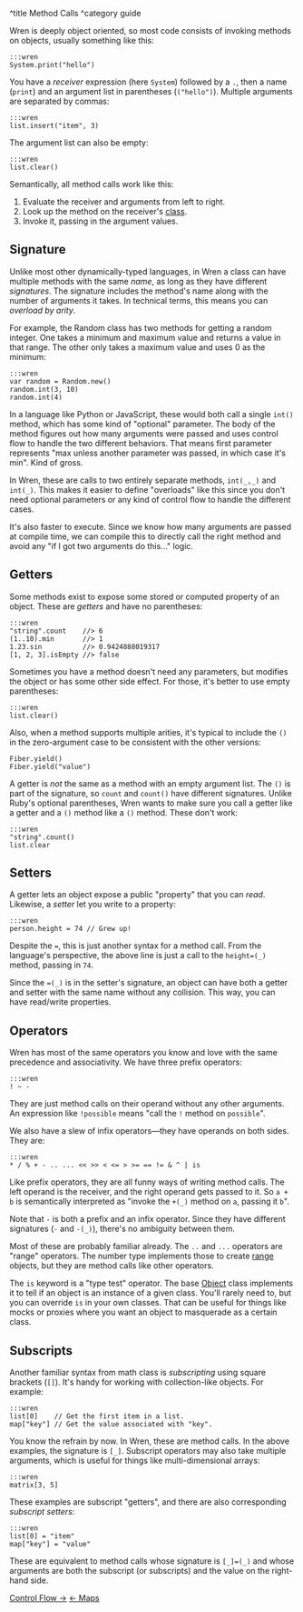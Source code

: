 ^title Method Calls
^category guide

Wren is deeply object oriented, so most code consists of invoking methods on
objects, usually something like this:

    :::wren
    System.print("hello")

You have a *receiver* expression (here `System`) followed by a `.`, then a name
(`print`) and an argument list in parentheses (`("hello")`). Multiple arguments
are separated by commas:

    :::wren
    list.insert("item", 3)

The argument list can also be empty:

    :::wren
    list.clear()

Semantically, all method calls work like this:

1. Evaluate the receiver and arguments from left to right.
2. Look up the method on the receiver's [class][].
3. Invoke it, passing in the argument values.

[class]: classes.html

## Signature

Unlike most other dynamically-typed languages, in Wren a class can have multiple
methods with the same *name*, as long as they have different *signatures*. The
signature includes the method's name along with the number of arguments it
takes. In technical terms, this means you can *overload by arity*.

<!-- TODO: Link to Random. -->

For example, the Random class has two methods for getting a random integer. One
takes a minimum and maximum value and returns a value in that range. The other
only takes a maximum value and uses 0 as the minimum:

    :::wren
    var random = Random.new()
    random.int(3, 10)
    random.int(4)

In a language like Python or JavaScript, these would both call a single `int()`
method, which has some kind of "optional" parameter. The body of the method
figures out how many arguments were passed and uses control flow to handle the
two different behaviors. That means first parameter represents "max unless
another parameter was passed, in which case it's min". Kind of gross.

In Wren, these are calls to two entirely separate methods, `int(_,_)` and
`int(_)`. This makes it easier to define "overloads" like this since you don't
need optional parameters or any kind of control flow to handle the different
cases.

It's also faster to execute. Since we know how many arguments are passed at
compile time, we can compile this to directly call the right method and avoid
any "if I got two arguments do this..." logic.

## Getters

Some methods exist to expose some stored or computed property of an object.
These are *getters* and have no parentheses:

    :::wren
    "string".count    //> 6
    (1..10).min       //> 1
    1.23.sin          //> 0.9424888019317
    [1, 2, 3].isEmpty //> false

Sometimes you have a method doesn't need any parameters, but modifies the object
or has some other side effect. For those, it's better to use empty parentheses:

    :::wren
    list.clear()

Also, when a method supports multiple arities, it's typical to include the `()`
in the zero-argument case to be consistent with the other versions:

    Fiber.yield()
    Fiber.yield("value")

A getter is *not* the same as a method with an empty argument list. The `()` is
part of the signature, so `count` and `count()` have different signatures.
Unlike Ruby's optional parentheses, Wren wants to make sure you call a getter
like a getter and a `()` method like a `()` method. These don't work:

    :::wren
    "string".count()
    list.clear

## Setters

A getter lets an object expose a public "property" that you can *read*.
Likewise, a *setter* let you write to a property:

    :::wren
    person.height = 74 // Grew up!

Despite the `=`, this is just another syntax for a method call. From the
language's perspective, the above line is just a call to the `height=(_)`
method, passing in `74`.

Since the `=(_)` is in the setter's signature, an object can have both a getter
and setter with the same name without any collision. This way, you can have
read/write properties.

## Operators

Wren has most of the same operators you know and love with the same precedence
and associativity. We have three prefix operators:

    :::wren
    ! ~ -

They are just method calls on their operand without any other arguments. An
expression like `!possible` means "call the `!` method on `possible`".

We also have a slew of infix operators&mdash;they have operands on both sides.
They are:

    :::wren
    * / % + - .. ... << >> < <= > >= == != & ^ | is

Like prefix operators, they are all funny ways of writing method calls. The left
operand is the receiver, and the right operand gets passed to it. So `a + b` is
semantically interpreted as "invoke the `+(_)` method on `a`, passing it `b`".

Note that `-` is both a prefix and an infix operator. Since they have different
signatures (`-` and `-(_)`), there's no ambiguity between them.

Most of these are probably familiar already. The `..` and `...` operators are
"range" operators. The number type implements those to create [range][]
objects, but they are method calls like other operators.

[range]: values.html#ranges

The `is` keyword is a "type test" operator. The base [Object][] class implements
it to tell if an object is an instance of a given class. You'll rarely need to,
but you can override `is` in your own classes. That can be useful for things
like mocks or proxies where you want an object to masquerade as a certain class.

[object]: core/object.html

## Subscripts

Another familiar syntax from math class is *subscripting* using square brackets
(`[]`). It's handy for working with collection-like objects. For example:

    :::wren
    list[0]    // Get the first item in a list.
    map["key"] // Get the value associated with "key".

You know the refrain by now. In Wren, these are method calls. In the above
examples, the signature is `[_]`. Subscript operators may also take multiple
arguments, which is useful for things like multi-dimensional arrays:

    :::wren
    matrix[3, 5]

These examples are subscript "getters", and there are also
corresponding *subscript setters*:

    :::wren
    list[0] = "item"
    map["key"] = "value"

These are equivalent to method calls whose signature is `[_]=(_)` and whose
arguments are both the subscript (or subscripts) and the value on the right-hand
side.

<a class="right" href="control-flow.html">Control Flow &rarr;</a>
<a href="maps.html">&larr; Maps</a>
